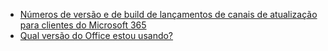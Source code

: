 - [Números de versão e de build de lançamentos de canais de atualização para clientes do Microsoft 365](/officeupdates/update-history-office365-proplus-by-date)
- [Qual versão do Office estou usando?](https://support.microsoft.com/office/932788b8-a3ce-44bf-bb09-e334518b8b19)